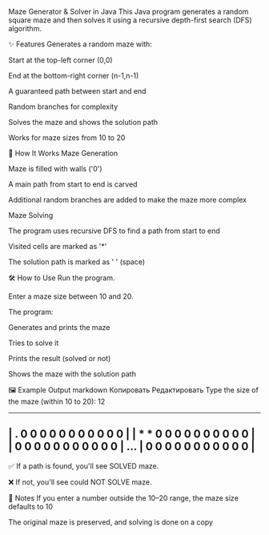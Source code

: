 Maze Generator & Solver in Java
This Java program generates a random square maze and then solves it using a recursive depth-first search (DFS) algorithm.

✨ Features
Generates a random maze with:

Start at the top-left corner (0,0)

End at the bottom-right corner (n-1,n-1)

A guaranteed path between start and end

Random branches for complexity

Solves the maze and shows the solution path

Works for maze sizes from 10 to 20

🧠 How It Works
Maze Generation

Maze is filled with walls ('0')

A main path from start to end is carved

Additional random branches are added to make the maze more complex

Maze Solving

The program uses recursive DFS to find a path from start to end

Visited cells are marked as '*'

The solution path is marked as ' ' (space)

🛠️ How to Use
Run the program.

Enter a maze size between 10 and 20.

The program:

Generates and prints the maze

Tries to solve it

Prints the result (solved or not)

Shows the maze with the solution path

🖼️ Example Output
markdown
Копировать
Редактировать
Type the size of the maze (within 10 to 20): 12

-----------------------
| . 0 0 0 0 0 0 0 0 0 0 0 |
| * * 0 0 0 0 0 0 0 0 0 0 |
| 0   0 0 0 0 0 0 0 0 0 0 |
...
| 0 0 0 0 0 0 0 0 0 0 0   |
-----------------------
✅ If a path is found, you'll see SOLVED maze.

❌ If not, you'll see could NOT SOLVE maze.

📌 Notes
If you enter a number outside the 10–20 range, the maze size defaults to 10

The original maze is preserved, and solving is done on a copy

